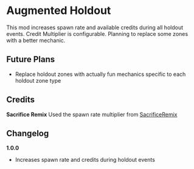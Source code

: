 # Augmented Holdout

This mod increases spawn rate and available credits during all holdout events. Credit Multiplier is configurable. Planning to replace some zones with a better mechanic.

## Future Plans
- Replace holdout zones with actually fun mechanics specific to each holdout zone type

## Credits
**Sacrifice Remix** Used the spawn rate multiplier from [SacrificeRemix](https://thunderstore.io/package/drizzlx/SacrificeRemix/)

## Changelog

**1.0.0**

- Increases spawn rate and credits during holdout events
